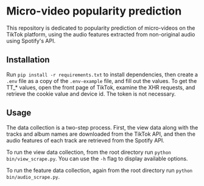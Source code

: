 # Micro-video popularity prediction
This repository is dedicated to popularity prediction of micro-videos on the TikTok platform,
using the audio features extracted from non-original audio using Spotify's API.

## Installation
Run `pip install -r requirements.txt` to install dependencies, then create a `.env` file as a copy of the `.env-example` file, and fill
out the values. To get the TT_* values, open the front page of TikTok, examine the XHR requests, and retrieve
the cookie value and device id. The token is not necessary.

## Usage
The data collection is a two-step process. First, the view data along with the tracks and album names are 
downloaded from the TikTok API, and then the audio features of each track are retrieved from the Spotify API.

To run the view data collection, from the root directory run `python bin/view_scrape.py`. You can use the `-h` 
flag to display available options.

To run the feature data collection, again from the root directory run `python bin/audio_scrape.py`.